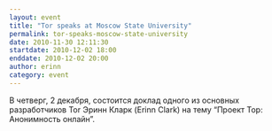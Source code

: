 ```yaml
---
layout: event
title: "Tor speaks at Moscow State University"
permalink: tor-speaks-moscow-state-university
date: 2010-11-30 12:11:30
startdate: 2010-12-02 18:00
enddate: 2010-12-02 20:00
author: erinn
category: event
---
```


В четверг, 2 декабря, состоится доклад одного из основных разработчиков Tor Эринн Кларк (Erinn Clark) на тему “Проект Тор: Анонимность онлайн”.
